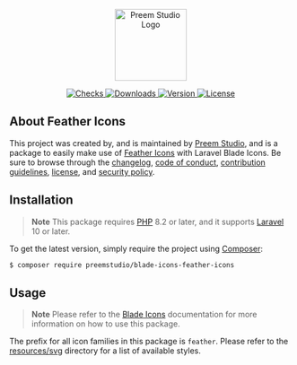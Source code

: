 <p align="center">
    <a href="https://preem.studio" target="_blank">
        <img src="https://raw.githubusercontent.com/PreemStudio/assets/main/logo-text.svg" width="128" alt="Preem Studio Logo" />
    </a>
</p>

<p align="center">
    <a href="https://github.com/PreemStudio/blade-icons-feather-icons/actions">
        <img src="https://badge.sh/github/check-runs/PreemStudio/blade-icons-feather-icons" alt="Checks" />
    </a>
    <a href="https://packagist.org/packages/preemstudio/blade-icons-feather-icons">
        <img src="https://badge.sh/packagist/downloads/PreemStudio/blade-icons-feather-icons" alt="Downloads" />
    </a>
    <a href="https://packagist.org/packages/preemstudio/blade-icons-feather-icons">
        <img src="https://badge.sh/packagist/version/PreemStudio/blade-icons-feather-icons" alt="Version" />
    </a>
    <a href="https://packagist.org/packages/preemstudio/blade-icons-feather-icons">
        <img src="https://badge.sh/packagist/license/PreemStudio/blade-icons-feather-icons" alt="License" />
    </a>
</p>

## About Feather Icons

This project was created by, and is maintained by [Preem Studio](https://github.com/PreemStudio), and is a package to easily make use of [Feather Icons](https://github.com/feathericons/feather) with Laravel Blade Icons. Be sure to browse through the [changelog](CHANGELOG.md), [code of conduct](.github/CODE_OF_CONDUCT.md), [contribution guidelines](.github/CONTRIBUTING.md), [license](LICENSE), and [security policy](.github/SECURITY.md).

## Installation

> **Note**
> This package requires [PHP](https://www.php.net/) 8.2 or later, and it supports [Laravel](https://laravel.com/) 10 or later.

To get the latest version, simply require the project using [Composer](https://getcomposer.org/):

```bash
$ composer require preemstudio/blade-icons-feather-icons
```

## Usage

> **Note**
> Please refer to the [Blade Icons](https://github.com/PreemStudio/blade-icons) documentation for more information on how to use this package.

The prefix for all icon families in this package is `feather`. Please refer to the [resources/svg](/resources/svg) directory for a list of available styles.
